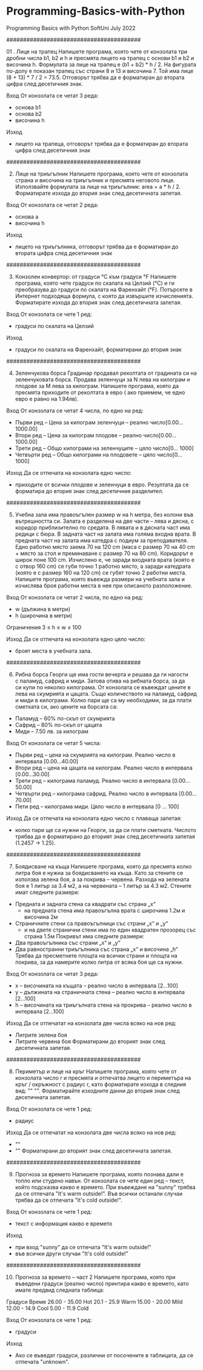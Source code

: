 # Programming-Basics-with-Python
Programming Basics with Python SoftUni July 2022

########################################

01 . Лице на трапец
Напишете програма, която чете от конзолата три дробни числа b1, b2 и h и пресмята лицето на трапец с основи b1 и b2 и височина h. Формулата за лице на трапец е (b1 + b2) * h / 2.
На фигурата по-долу е показан трапец със страни 8 и 13 и височина 7. Той има лице (8 + 13) * 7 / 2 = 73.5.
Отговорът трябва да е форматиран до втората цифра след десетичния знак.

Вход
От конзолата се четат 3 реда:
- основа b1
- основа b2
- височина h

Изход
- лицето на трапеца, отговорът трябва да е форматиран до втората цифра след десетичния знак

########################################

02. Лице на триъгълник
Напишете програма, която чете от конзолата страна и височина на триъгълник и пресмята неговото лице. Използвайте формулата за лице на триъгълник: area = a * h / 2. Форматирате изхода до втория знак след десетичната запетая.

Вход
От конзолата се четат 2 реда:
- основа а
- височина h

Изход
- лицето на триъгълника, отговорът трябва да е форматиран до втората цифра след десетичния знак

########################################

03. Конзолен конвертор: от градуси °C към градуси °F
Напишете програма, която чете градуси по скалата на Целзий (°C) и ги преобразува до градуси по скалата на Фаренхайт (°F). Потърсете в Интернет подходяща формула, с която да извършите изчисленията. Форматирате изхода до втория знак след десетичната запетая. 

Вход
От конзолата се чете 1 ред:
- градуси по скалата на Целзий

Изход
- градуси по скалата на Фаренхайт, форматирани до втория знак

########################################

04. Зеленчукова борса
Градинар продавал реколтата от градината си на зеленчуковата борса. Продава зеленчуци за N лева на килограм и плодове за M лева за килограм. Напишете програма, която да пресмята приходите от реколтата в евро ( ако приемем, че едно евро е равно на 1.94лв).

Вход
От конзолата се четат 4 числа, по едно на ред:
- Първи ред – Цена за килограм зеленчуци – реално число[0.00… 1000.00]
- Втори ред – Цена за килограм плодове – реално число[0.00… 1000.00]
- Трети ред – Общо килограми на зеленчуците – цяло число[0… 1000]
- Четвърти ред – Общо килограми на плодовете – цяло число[0… 1000]

Изход
Да се отпечата на конзолата едно число: 
- приходите от всички плодове и зеленчуци в евро. Резултата да се форматира до втория знак след десетичния разделител.

########################################

05. Учебна зала има правоъгълен размер w на h метра, без колони във вътрешността си. Залата е разделена на две части – лява и дясна, с коридор приблизително по средата. В лявата и в дясната част има редици с бюра. В задната част на залата има голяма входна врата. В предната част на залата има катедра с подиум за преподавателя. Едно работно място заема 70 на 120 cm (маса с размер 70 на 40 cm + място за стол и преминаване с размер 70 на 80 cm). Коридорът е широк поне 100 cm. Изчислено е, че заради входната врата (която е с отвор 160 cm) се губи точно 1 работно място, а заради катедрата (която е с размер 160 на 120 cm) се губят точно 2 работни места. Напишете програма, която въвежда размери на учебната зала и изчислява броя работни места в нея при описаното разположение.

Вход
От конзолата се четат 2 числа, по едно на ред: 
- w (дължина в метри) 
- h (широчина в метри)

Ограничения
3 ≤ h ≤ w ≤ 100

Изход
Да се отпечата на конзолата едно цяло число: 
- броят места в учебната зала.

########################################

06. Рибна борса
Георги ще има гости вечерта и решава да ги нагости с паламуд, сафрид и миди. Затова отива на рибната борса, за да си купи по няколко килограма. Oт конзолата се въвеждат цените в лева на скумрията и цацата. Също количеството на паламуд, сафрид и миди в килограми. Колко пари ще са му необходими, за да плати сметката си, ако цените на борсата са:
- Паламуд – 60% по-скъп от скумрията
- Сафрид – 80% по-скъп от цацата
- Миди – 7.50 лв. за килограм

Вход
От конзолата се четат 5 числа:
- Първи ред – цена на скумрията на килограм. Реално число в интервала [0.00…40.00]
- Втори ред – цена на цацата на килограм. Реално число в интервала [0.00…30.00]
- Трети ред – килограма паламуд. Реално число в интервала [0.00…50.00]
- Четвърти ред – килограма сафрид. Реално число в интервала [0.00… 70.00]
- Пети ред – килограма миди. Цяло число в интервала [0 ... 100]

Изход
Да се отпечата на конзолата едно число с плаваща запетая: 
- колко пари ще са нужни на Георги, за да си плати сметката. Числото трябва да е форматирано до вторият знак след десетичната запетая (1.2457 -> 1.25).

########################################

07. Боядисване на къща
Напишете програма, която да пресмята колко литра боя е нужна за боядисването на къщa. Като за стените се използва зелена боя, а за покрива – червена. Разхода на зелената боя е 1 литър за 3.4 м2, а на червената – 1 литър за 4.3 м2.
Стените имат следните размери:
- Предната и задната стена са квадрати със страна „x“
	- на предната стена има правоъгълна врата с широчина 1.2м и височина 2м
- Страничните стени са правоъгълници със страни „x“ и „y“
	- и на двете странични стени има по един квадратен прозорец със страна 1.5м
Покривът има следните размери:
- Два правоъгълника със страни „x“ и „y“
- Два равностранни триъгълника със страна „x“ и височина „h“
Трябва да пресметнете площта на всички страни и площта на покрива, за да
намерите колко литра от всяка боя ще са нужни.

Вход
От конзолата се четат 3 реда:
- x – височината на къщата – реално число в интервала [2...100]
- y – дължината на страничната стена – реално число в интервала [2...100]
- h – височината на триъгълната стена на прокрива – реално число в интервала [2...100]

Изход
Да се отпечатат на конзолата две числа всяко на нов ред:
- Литрите зелена боя
- Литритe червена боя
Форматирани до вторият знак след десетичната запетая.

########################################

08. Периметър и лице на кръг
Напишете програма, която чете от конзолата число r и пресмята и отпечатва лицето и периметъра на кръг / окръжност с радиус r, като форматирате изхода в следния вид: "<calculated area>" 
"<calculated parameter>". Форматирайте изходните данни до втория знак след десетичната запетая.

Вход
От конзолата се чете 1 ред:
- радиус

Изход
Да се отпечатат на конзолата две числа всяко на нов ред:
- "<calculated area>" 
- "<calculated parameter>"
Форматирани до вторият знак след десетичната запетая.

########################################

09. Прогноза за времето
Напишете програма, която познава дали е топло или студено навън. От конзолата се чете един ред – текст, който подсказва какво е времето. При въвеждане на "sunny" трябва да се отпечата "It's warm outside!". Във всички останали случаи трябва да се отпечата "It's cold outside!". 

Вход
От конзолата се чете 1 ред:
- текст с информация какво е времето

Изход
- при вход "sunny" да се отпечата "It's warm outside!"
- във всички други случаи "It's cold outside!"

########################################

10. Прогноза за времето – част 2
Напишете програма, която при въведени градуси (реално число) принтира какво е времето, като имате предвид следната таблица:

Градуси				Време
26.00 - 35.00		Hot
20.1 - 25.9			Warm
15.00 - 20.00		Mild
12.00 - 14.9		Cool
5.00 - 11.9			Cold

Вход
От конзолата се чете 1 ред:
- градуси

Изход
- Ако се въведат градуси, различни от посочените в таблицата, да се отпечата "unknown".

 



